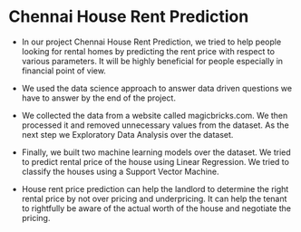 # Chennai House Rent Prediction
* In our project Chennai House Rent Prediction, we tried to help people looking for rental homes by predicting the rent price with respect to various parameters. It will be highly beneficial for people especially in financial point of view. 

* We used the data science approach to answer data driven questions we have to answer by the end of the project. 

* We collected the data from a website called magicbricks.com. We then processed it and removed unnecessary values from the dataset. As the next step we Exploratory Data Analysis over the dataset. 

* Finally, we built two machine learning models over the dataset. We tried to predict rental price of the house using Linear Regression. We tried to classify the houses using a Support Vector Machine. 

* House rent price prediction can help the landlord to determine the right rental price by not over pricing and underpricing. It can help the tenant to rightfully be aware of the actual worth of the house and negotiate the pricing.   
